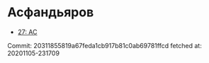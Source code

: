 # Асфандьяров
- [27: AC](27.md)

Commit: 20311855819a67feda1cb917b81c0ab69781ffcd
 fetched at: 20201105-231709
